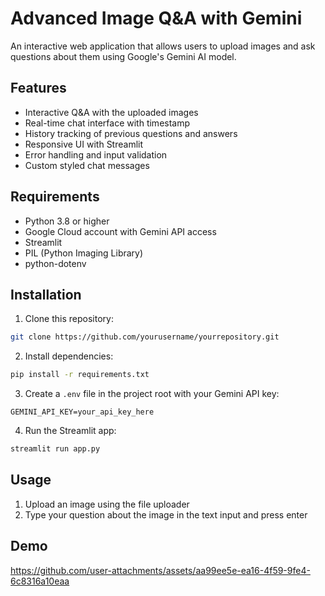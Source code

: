 # Advanced Image Q&A with Gemini

An interactive web application that allows users to upload images and ask questions about them using Google's Gemini AI model.

## Features

- Interactive Q&A with the uploaded images
- Real-time chat interface with timestamp
- History tracking of previous questions and answers
- Responsive UI with Streamlit
- Error handling and input validation
- Custom styled chat messages

## Requirements

- Python 3.8 or higher
- Google Cloud account with Gemini API access
- Streamlit
- PIL (Python Imaging Library)
- python-dotenv

## Installation

1. Clone this repository:
```bash
git clone https://github.com/yourusername/yourrepository.git
```

2. Install dependencies:
```bash
pip install -r requirements.txt
```

3. Create a `.env` file in the project root with your Gemini API key:
```
GEMINI_API_KEY=your_api_key_here
```

4. Run the Streamlit app:
```bash
streamlit run app.py
```

## Usage

1. Upload an image using the file uploader
2. Type your question about the image in the text input and press enter

## Demo


https://github.com/user-attachments/assets/aa99ee5e-ea16-4f59-9fe4-6c8316a10eaa

